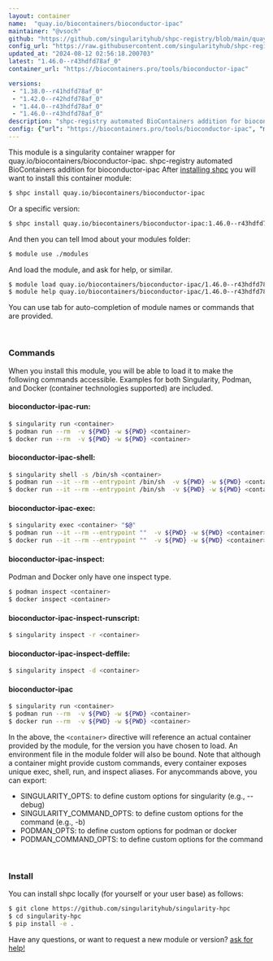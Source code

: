 ```yaml
---
layout: container
name:  "quay.io/biocontainers/bioconductor-ipac"
maintainer: "@vsoch"
github: "https://github.com/singularityhub/shpc-registry/blob/main/quay.io/biocontainers/bioconductor-ipac/container.yaml"
config_url: "https://raw.githubusercontent.com/singularityhub/shpc-registry/main/quay.io/biocontainers/bioconductor-ipac/container.yaml"
updated_at: "2024-08-12 02:56:18.200703"
latest: "1.46.0--r43hdfd78af_0"
container_url: "https://biocontainers.pro/tools/bioconductor-ipac"

versions:
 - "1.38.0--r41hdfd78af_0"
 - "1.42.0--r42hdfd78af_0"
 - "1.44.0--r43hdfd78af_0"
 - "1.46.0--r43hdfd78af_0"
description: "shpc-registry automated BioContainers addition for bioconductor-ipac"
config: {"url": "https://biocontainers.pro/tools/bioconductor-ipac", "maintainer": "@vsoch", "description": "shpc-registry automated BioContainers addition for bioconductor-ipac", "latest": {"1.46.0--r43hdfd78af_0": "sha256:4f87a6b0fa55717d838ceac45b7b8eeb0689cbf1688a1a9aa4e99e33e039ebd9"}, "tags": {"1.38.0--r41hdfd78af_0": "sha256:75c06f0dfd8a2286fac2180a514ddb55a1ee69bc8450ed5d798579b9f185c853", "1.42.0--r42hdfd78af_0": "sha256:3a5a199ed112284e011b7c7533ab4d83d2eb90018f5935a544e235685bc2f4b7", "1.44.0--r43hdfd78af_0": "sha256:4d3c8339dc9ef14ac90a7986085b4bd13128c1260b2003f5183fdc0302e94463", "1.46.0--r43hdfd78af_0": "sha256:4f87a6b0fa55717d838ceac45b7b8eeb0689cbf1688a1a9aa4e99e33e039ebd9"}, "docker": "quay.io/biocontainers/bioconductor-ipac"}
---
```


This module is a singularity container wrapper for quay.io/biocontainers/bioconductor-ipac.
shpc-registry automated BioContainers addition for bioconductor-ipac
After [installing shpc](#install) you will want to install this container module:


```bash
$ shpc install quay.io/biocontainers/bioconductor-ipac
```

Or a specific version:

```bash
$ shpc install quay.io/biocontainers/bioconductor-ipac:1.46.0--r43hdfd78af_0
```

And then you can tell lmod about your modules folder:

```bash
$ module use ./modules
```

And load the module, and ask for help, or similar.

```bash
$ module load quay.io/biocontainers/bioconductor-ipac/1.46.0--r43hdfd78af_0
$ module help quay.io/biocontainers/bioconductor-ipac/1.46.0--r43hdfd78af_0
```

You can use tab for auto-completion of module names or commands that are provided.

<br>

### Commands

When you install this module, you will be able to load it to make the following commands accessible.
Examples for both Singularity, Podman, and Docker (container technologies supported) are included.

#### bioconductor-ipac-run:

```bash
$ singularity run <container>
$ podman run --rm  -v ${PWD} -w ${PWD} <container>
$ docker run --rm  -v ${PWD} -w ${PWD} <container>
```

#### bioconductor-ipac-shell:

```bash
$ singularity shell -s /bin/sh <container>
$ podman run --it --rm --entrypoint /bin/sh  -v ${PWD} -w ${PWD} <container>
$ docker run --it --rm --entrypoint /bin/sh  -v ${PWD} -w ${PWD} <container>
```

#### bioconductor-ipac-exec:

```bash
$ singularity exec <container> "$@"
$ podman run --it --rm --entrypoint ""  -v ${PWD} -w ${PWD} <container> "$@"
$ docker run --it --rm --entrypoint ""  -v ${PWD} -w ${PWD} <container> "$@"
```

#### bioconductor-ipac-inspect:

Podman and Docker only have one inspect type.

```bash
$ podman inspect <container>
$ docker inspect <container>
```

#### bioconductor-ipac-inspect-runscript:

```bash
$ singularity inspect -r <container>
```

#### bioconductor-ipac-inspect-deffile:

```bash
$ singularity inspect -d <container>
```



#### bioconductor-ipac

```bash
$ singularity run <container>
$ podman run --rm  -v ${PWD} -w ${PWD} <container>
$ docker run --rm  -v ${PWD} -w ${PWD} <container>
```


In the above, the `<container>` directive will reference an actual container provided
by the module, for the version you have chosen to load. An environment file in the
module folder will also be bound. Note that although a container
might provide custom commands, every container exposes unique exec, shell, run, and
inspect aliases. For anycommands above, you can export:

 - SINGULARITY_OPTS: to define custom options for singularity (e.g., --debug)
 - SINGULARITY_COMMAND_OPTS: to define custom options for the command (e.g., -b)
 - PODMAN_OPTS: to define custom options for podman or docker
 - PODMAN_COMMAND_OPTS: to define custom options for the command

<br>

### Install

You can install shpc locally (for yourself or your user base) as follows:

```bash
$ git clone https://github.com/singularityhub/singularity-hpc
$ cd singularity-hpc
$ pip install -e .
```

Have any questions, or want to request a new module or version? [ask for help!](https://github.com/singularityhub/singularity-hpc/issues)